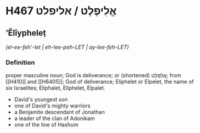 # H467 אֱלִיפֶלֶט / אליפלט

## ʼĔlîypheleṭ

_(el-ee-feh'-let | eh-lee-peh-LET | ay-lee-feh-LET)_

### Definition

proper masculine noun; God is deliverance; or (shortened) אֱלְפֶּלֶט; from [[H410]] and [[H6405]]; God of deliverance; Eliphelet or Elpelet, the name of six Israelites; Eliphalet, Eliphelet, Elpalet.

- David's youngest son
- one of David's mighty warriors
- a Benjamite descendant of Jonathan
- a leader of the clan of Adonikam
- one of the line of Hashum
